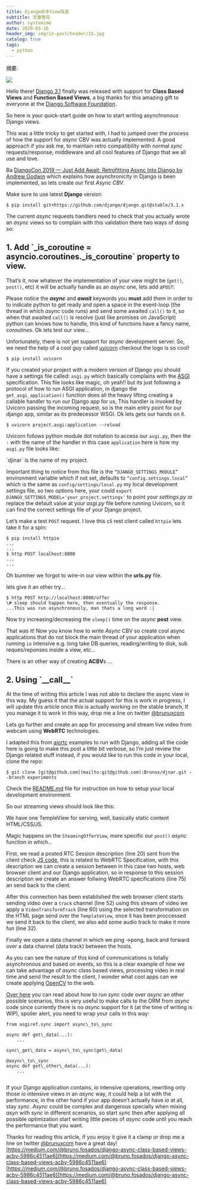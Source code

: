 ```yaml
---
title: Django异步View改造
subtitle: 文章暂存
author: systemime
date: 2020-03-16
header_img: img/in-post/header/15.jpg
catalog: true
tags:
  - python
---
```

摘要.

<!-- more -->
[![](https://miro.medium.com/fit/c/28/28/2*7BDg45SlSMpTlYpITNKLfg.jpeg)
](https://medium.com/@bruno.fosados?source=post_page-----5986c4511ae6--------------------------------)

Hello there! [Django 3.1](https://django.readthedocs.io/en/latest/topics/async.html) finally was released with support for **Class Based Views** and **Function Based Views**, a big thanks for this amazing gift to everyone at the [Django Software Foundation](https://www.djangoproject.com/foundation/).

So here is your quick-start guide on how to start writing asynchronous Django views.

This was a little tricky to get started with, I had to jumped over the process of how the support for _async_ CBV was actually implemented. A good approach if you ask me, to maintain retro compatibility with normal _sync_ requests/response, middleware and all cool features of Django that we all use and love.

Ba [](https://github.com/django/asgiref/)[DjangoCon 2019 — Just Add Await: Retrofitting Async Into Django by Andrew Godwin](https://www.youtube.com/watch?v=d9BAUBEyFgM) which explains how asynchronicity in Django is been implemented, so lets create our first _Async CBV_.

Make sure to use latest **Django** version

    $ pip install git+https://github.com/django/django.git@stable/3.1.x

The current _async_ requests handlers need to check that you actually wrote an _async_ views so to complain with this validation there two ways of doing so:

## 1. Add \`\_is_coroutine = asyncio.coroutines.\_is_coroutine\` property to view.

That’s it, now whatever the implementation of your view might be (`get()`, `post()`, etc) it will be actually handle as an _async_ one, lets add a`POST`:

Please notice the **_async_** and **_await_** keywords you **must** add them in order to to indicate python to get ready and open a space in the event-loop (the thread in which _async_ code runs) and send some awaited `call()` to it, so when that awaited `call()` is resolve (just like promises on JavaScript) python can knows how to handle, this kind of functions have a fancy name, _coroutines_. Ok lets test our view…

Unfortunately, there is not yet support for _async_ development server. So, we need the help of a cool guy called [uvicorn](https://www.uvicorn.org/) checkout the logo is so cool!

    $ pip install uvicorn

If you created your project with a modern version of Django you should have a settings file called: `asgi.py` which basically complains with the [ASGI](https://asgi.readthedocs.io/en/latest/specs/index.html) specification. This file looks like magic, oh yeah!! but its just following a protocol of how to run ASGI application, in django the `get_asgi_application()` function does all the heavy lifting creating a callable handler to run our Django app for us, This handler is invoked by Uvicorn passing the incoming request, so is the main entry point for our django app, similar as its predecessor WSGI. Ok lets gets our hands on it.

    $ uvicorn project.asgi:application --reload

Uvicorn follows python module dot notation to access our `asgi.py`, then the `:` with the name of the handler in this case `application` here is how my `asgi.py` file looks like:

\`djinar\` is the name of my project.

Important thing to notice from this file is the `“DJANGO_SETTINGS_MODULE”` environment variable which if not set, defaults to `“config.settings.local”` which is the same as `config/settings/local.py` my local development settings file, so two options here, your could `export DJANGO_SETTINGS_MODEL='your_project.settings'` to point your _settings.py_ or replace the default value at your _asgi.py_ file before running Uvicorn, so it can find the correct settings file of your Django project.

Let’s make a test `POST` request. I love this cli rest client called `httpie` lets take it for a spin:

    $ pip install httpie  
    ...  
    ...  
    $ http POST localhost:8000  
    ...  
    ...

Oh bummer we forgot to wire-in our view within the **urls.py** file.

lets give it an other try…

    $ http POST http://localhost:8000/offer  
    \# sleep should happen here, then eventually the response.  
    ...This was run asynchronously, man thats a long word :|

Now try increasing/decreasing the `sleep()` time on the _async_ **post** view.

That was it! Now you know how to write _Async_ CBV so create cool async applications that do not block the main thread of your application when running `io` intensive e.g. long take DB queries, reading/writing to disk, sub reques/reponses inside a view, etc…

There is an other way of creating **ACBV**s …

## 2. Using \`\_\_call\_\_\`

At the time of writing this article I was not able to declare the async view in this way. My guess it that the actual support for this is work in progress, I will update this article once this is actually working on the stable branch, If you manage it to work in this way, drop me a line on twitter [@brunuxcom](https://twitter.com/brunuxcom)

Lets go further and create an app for processing and stream live video from webcam using **WebRTC** technologies.

I adapted this from [aiortc](https://github.com/aiortc/aiortc) examples to run with Django, adding all the code here is going to make this post a little bit verbose, so I’m just review the Django related stuff instead, if you would like to run this code in your local, clone the repo:

    $ git clone [git@github.com](mailto:git@github.com):Brunux/djnar.git --branch experiments

Check the [README.md](https://github.com/Brunux/djnar/blob/experiments/README.md) file for instruction on how to setup your local development environment.

So our streaming views should look like this:

We have one TempleView for serving, well, basically static content HTML/CSS/JS.

Magic happens on the `SteamingOfferView`, more specific our `post()` _async_ function in which…

First, we read a posted RTC Session description (line 20) sent from the client check [JS code](https://github.com/Brunux/djnar/blob/experiments/djinar/experiments/static/experiments/streaming.js), this is related to WebRTC Specification, with this description we can create a session between in this case two hosts, web browser client and our Django application, so in response to this session description we create an answer follwing WebRTC specifications (line 75) an send back to the client.

After this connection has been established the web browser client starts sending video over a `track` channel (line 52) using this stream of video we apply a `VideoTransformTrack` (line 60) using the selected transformation on the HTML page send over the `TemplateView`, once it has been proccessed we send it back to the client, we also add some audio track to make it more fun (line 32).

Finally we open a data channel in which we ping →pong, back and forward over a data channel (data track) between the hosts.

As you can see the nature of this kind of communications is totally asynchronous and based on events, so this is a clear example of how we can take advantage of _async_ class based views, processing video in real time and send the result to the client, I wonder what cool apps can we create applying [OpenCV](https://opencv.org/) to the web.

[Over here](https://django.readthedocs.io/en/latest/topics/async.html#async-adapter-functions) you can read about how to run _sync_ code over _async_ an other possible scenarios, this is very useful to make calls to the ORM from _async_ code since currently there is no _async_ support for it (at the time of writing is WIP), spoiler alert, you need to wrap your calls in this way:

```
from asgiref.sync import async\_to\_sync

async def get\_data(...):  
    ...

sync\_get\_data = async\_to\_sync(get\_data)

@async\_to\_sync  
async def get\_other\_data(...):  
    ...


```

If your Django application contains, _io_ intensive operations, rewriting only those _io_ intensive views in an _async_ way, it could help a lot with the performance, in the other hand if your app doesn’t actually have _io_ at all, stay _sync_. _Async_ could be complex and dangerous specially when mixing _asyn_ with _sync_ in different scenarios, so start _sync_ then after applying all possible optimization start writing little pieces of _async_ code until you reach the performance that you want.

Thanks for reading this article, if you enjoy it give it a clamp or drop me a line on twitter [@brunuxcom](https://twitter.com/brunuxcom) have a great day! 
 [https://medium.com/@bruno.fosados/django-async-class-based-views-acbv-5986c4511ae6](https://medium.com/@bruno.fosados/django-async-class-based-views-acbv-5986c4511ae6) 
 [https://medium.com/@bruno.fosados/django-async-class-based-views-acbv-5986c4511ae6](https://medium.com/@bruno.fosados/django-async-class-based-views-acbv-5986c4511ae6)
